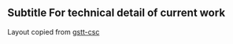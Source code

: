 ## Subtitle For technical detail of current work

Layout copied from [gstt-csc](https://github.com/GSTT-CSC/gstt-csc.github.io)